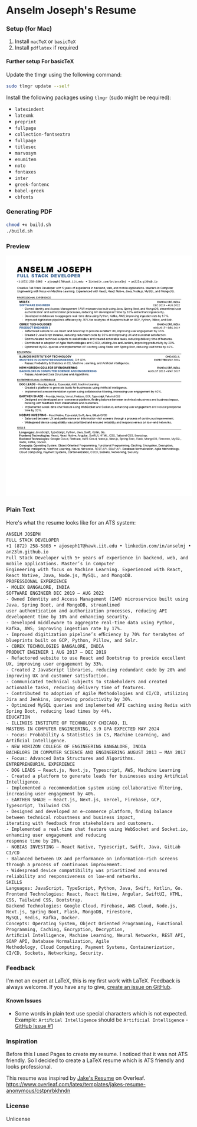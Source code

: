# Anselm Joseph's Resume

### Setup (for Mac)
1. Install `macTeX` or `basicTeX`
2. Install `pdflatex` if required

#### Further setup For basicTeX
Update the tlmgr using the following command:
```bash
sudo tlmgr update --self
```
Install the following packages using `tlmgr` (sudo might be required):
- `latexindent`
- `latexmk`
- `preprint`
- `fullpage`
- `collection-fontsextra`
- `fullpage`
- `titlesec`
- `marvosym`
- `enumitem`
- `noto`
- `fontaxes`
- `inter`
- `greek-fontenc`
- `babel-greek`
- `cbfonts`

### Generating PDF
```bash
chmod +x build.sh
./build.sh
```

### Preview
![Resume](resume.png)

### Plain Text
Here's what the resume looks like for an ATS system:
```
ANSELM JOSEPH
FULL STACK DEVELOPER
+1 (872) 258-5803 • ajoseph17@hawk.iit.edu • linkedin.com/in/anselmj • an23lm.github.io
Full Stack Developer with 5+ years of experience in backend, web, and mobile applications. Master’s in Computer
Engineering with focus on Machine Learning. Experienced with React, React Native, Java, Node.js, MySQL, and MongoDB.
PROFESSIONAL EXPERIENCE
- MOLEX BANGALORE, INDIA
SOFTWARE ENGINEER DEC 2019 – AUG 2022
- Owned Identity and Access Management (IAM) microservice built using Java, Spring Boot, and MongoDB, streamlined
user authentication and authorization processes, reducing API development time by 10% and enhancing security.
- Developed middleware to aggregate real-time data using Python, Kafka, AWS; improving ingestion rate by 17%.
- Improved digitization pipeline’s eﬃciency by 70% for terabytes of blueprints built on GCP, Python, Pillow, and Solr.
- CBREX TECHNOLOGIES BANGALORE, INDIA
PRODUCT ENGINEER 1 AUG 2017 – DEC 2019
- Refactored website to use React and Bootstrap to provide excellent UX, improving user engagement by 33%.
- Created 2 JavaScript libraries, reducing redundant code by 20% and improving UX and customer satisfaction.
- Communicated technical subjects to stakeholders and created actionable tasks, reducing delivery time of features.
- Contributed to adoption of Agile Methodologies and CI/CD, utilizing Jira and Jenkins, improving productivity by 30%.
- Optimized MySQL queries and implemented API caching using Redis with Spring Boot, reducing load times by 44%.
EDUCATION
- ILLINOIS INSTITUTE OF TECHNOLOGY CHICAGO, IL
MASTERS IN COMPUTER ENGINEERING, 3.9 GPA EXPECTED MAY 2024
- Focus: Probability & Statistics in CS, Machine Learning, and Artiﬁcial Intelligence.
- NEW HORIZON COLLEGE OF ENGINEERING BANGALORE, INDIA
BACHELORS IN COMPUTER SCIENCE AND ENGINEERING AUGUST 2013 – MAY 2017
- Focus: Advanced Data Structures and Algorithms.
ENTREPRENEURIAL EXPERIENCE
- DOG LEADS – React.js, Next.js, Typescript, AWS, Machine Learning
- Created a platform to generate leads for businesses using Artiﬁcial Intelligence.
- Implemented a recommendation system using collaborative ﬁltering, increasing user engagement by 40%.
- EARTHEN SHADE – React.js, Next.js, Vercel, Firebase, GCP, Typescript, Tailwind CSS
- Designed and developed an e-commerce platform, ﬁnding balance between technical robustness and business impact,
iterating with feedback from stakeholders and customers.
- Implemented a real-time chat feature using WebSocket and Socket.io, enhancing user engagement and reducing
response time by 20%.
- NOBIAS INVESTING – React Native, Typescript, Swift, Java, GitLab CI/CD
- Balanced between UX and performance on information-rich screens through a process of continuous improvement.
- Widespread device compatibility was prioritized and ensured reliability and responsiveness on low-end networks.
SKILLS
Languages: JavaScript, TypeScript, Python, Java, Swift, Kotlin, Go.
Frontend Technologies: React, React Native, Angular, SwiftUI, HTML, CSS, Tailwind CSS, Bootstrap.
Backend Technologies: Google Cloud, Firebase, AWS Cloud, Node.js, Next.js, Spring Boot, Flask, MongoDB, Firestore,
MySQL, Redis, Kafka, Docker.
Concepts: Operating System, Object Oriented Programming, Functional Programming, Caching, Encryption, Decryption,
Artiﬁcial Intelligence, Machine Learning, Neural Networks, REST API, SOAP API, Database Normalization, Agile
Methodology, Cloud Computing, Payment Systems, Containerization, CI/CD, Sockets, Networking, Security.
```

### Feedback
I'm not an expert at LaTeX, this is my first work with LaTeX. Feedback is always welcome. If you have any to give, [create an issue on GitHub](https://github.com/an23lm/resume/issues).

#### Known Issues
- Some words in plain text use special characters which is not expected. Example: `Artiﬁcial Intelligence` should be `Artificial Intelligence` - [GitHub Issue #1](https://github.com/an23lm/resume/issues/1)

### Inspiration
Before this I used Pages to create my resume. I noticed that it was not ATS friendly. So I decided to create a LaTeX resume which is ATS friendly and looks professional.

This resume was inspired by [Jake's Resume](https://www.overleaf.com/latex/templates/jakes-resume-anonymous/cstpnrbkhndn) on Overleaf.
https://www.overleaf.com/latex/templates/jakes-resume-anonymous/cstpnrbkhndn

### License
Unlicense
